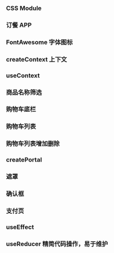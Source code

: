 ### CSS Module

### 订餐 APP

### FontAwesome 字体图标

### createContext 上下文

### useContext

### 商品名称筛选

### 购物车底栏

### 购物车列表

### 购物车列表增加删除

### createPortal

### 遮罩

### 确认框

### 支付页

### useEffect

### useReducer 精简代码操作，易于维护
